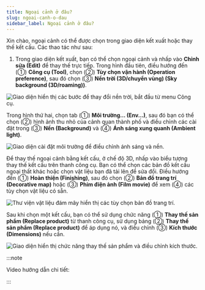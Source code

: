```yaml
---
title: Ngoại cảnh ở đâu?
slug: ngoai-canh-o-dau
sidebar_label: Ngoại cảnh ở đâu?
---
```


Xin chào, ngoại cảnh có thể được chọn trong giao diện kết xuất hoặc thay thế kết cấu. Các thao tác như sau:

1. Trong giao diện kết xuất, bạn có thể chọn ngoại cảnh và nhấp vào **Chỉnh sửa (Edit)** để thay thế trực tiếp. Trong hình đầu tiên, điều hướng đến (①) **Công cụ (Tool)**, chọn (②) **Tùy chọn vận hành (Operation preference)**, sau đó chọn (③) **Nền trời (3D/chuyển vùng) (Sky background (3D/roaming))**.

![Giao diện hiển thị các bước để thay đổi nền trời, bắt đầu từ menu Công cụ.](https://storage.googleapis.com/jegavn_kb/images/11580cbe-bed9-49f7-9bbf-3a8a5863d84e.png)

Trong hình thứ hai, chọn tab (①) **Môi trường... (Env...)**, sau đó bạn có thể chọn (②) hình ảnh thu nhỏ của cảnh quan thành phố và điều chỉnh các cài đặt trong (③) **Nền (Background)** và (④) **Ánh sáng xung quanh (Ambient light)**.

![Giao diện cài đặt môi trường để điều chỉnh ánh sáng và nền.](https://storage.googleapis.com/jegavn_kb/images/538ccd8b-7496-4bbe-a9ae-072db3b202d7.png)

Để thay thế ngoại cảnh bằng kết cấu, ở chế độ 3D, nhấp vào biểu tượng thay thế kết cấu trên thanh công cụ. Bạn có thể chọn các bản đồ kết cấu ngoại thất khác hoặc chọn vật liệu bạn đã tải lên để sửa đổi. Điều hướng đến (①) **Hoàn thiện (Finishing)**, sau đó chọn (②) **Bản đồ trang trí (Decorative map)** hoặc (③) **Phim điện ảnh (Film movie)** để xem (④) các tùy chọn vật liệu có sẵn.

![Thư viện vật liệu đám mây hiển thị các tùy chọn bản đồ trang trí.](https://storage.googleapis.com/jegavn_kb/images/69827048-1c32-41a9-8c20-dc9da13e042b.png)

Sau khi chọn một kết cấu, bạn có thể sử dụng chức năng (①) **Thay thế sản phẩm (Replace product)** từ thanh công cụ, sử dụng bảng (②) **Thay thế sản phẩm (Replace product)** để áp dụng nó, và điều chỉnh (③) **Kích thước (Dimensions)** nếu cần.

![Giao diện hiển thị chức năng thay thế sản phẩm và điều chỉnh kích thước.](https://storage.googleapis.com/jegavn_kb/images/51855ba4-c719-4799-be99-1079b8b38332.png)

:::note

Video hướng dẫn chi tiết: 



:::